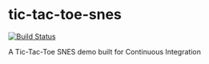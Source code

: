 tic-tac-toe-snes
================
[![Build Status](https://travis-ci.org/bttf/tic-tac-toe-snes.png?branch=master)](https://travis-ci.org/bttf/tic-tac-toe-snes)

A Tic-Tac-Toe SNES demo built for Continuous Integration
